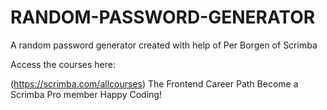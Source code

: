 # RANDOM-PASSWORD-GENERATOR

A random password generator created with help of Per Borgen of Scrimba

Access the courses here:

(https://scrimba.com/allcourses)
The Frontend Career Path
Become a Scrimba Pro member
Happy Coding!

